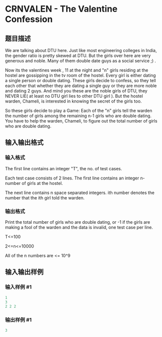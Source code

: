 # CRNVALEN - The Valentine Confession

## 题目描述

We are talking about DTU here. Just like most engineering colleges in India, the gender ratio is pretty skewed at DTU. But the girls over here are very generous and noble. Many of them double date guys as a social service ;) .

Now its the valentines week , 11 at the night and "n" girls residing at the hostel are gossipping in the tv room of the hostel. Every girl is either dating a single person or double dating. These girls decide to confess, so they tell each other that whether they are dating a single guy or they are more noble and dating 2 guys. And mind you these are the noble girls of DTU, they NEVER LIE( at least no DTU girl lies to other DTU girl ). But the hostel warden, Chameli, is interested in knowing the secret of the girls too.

So these girls decide to play a Game: Each of the "n" girls tell the warden the number of girls among the remaining n-1 girls who are double dating. You have to help the warden, Chameli, to figure out the total number of girls who are double dating.

## 输入输出格式

### 输入格式

The first line contains an integer "T", the no. of test cases.

Each test case consists of 2 lines. The first line contains an integer n- number of girls at the hostel.

The next line contains n space separated integers. ith number denotes the number that the ith girl told the warden.

### 输出格式

Print the total number of girls who are double dating, or -1 if the girls are making a fool of the warden and the data is invalid, one test case per line.

T<=100

2<=n<=10000

All of the n numbers are <= 10^9

## 输入输出样例

### 输入样例 #1

```cpp
1
3
2 2 2
```


### 输出样例 #1

```cpp
3
```


